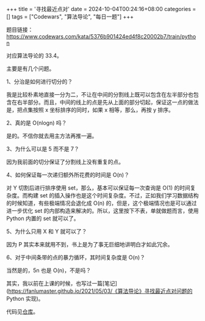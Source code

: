 +++
title = '寻找最近点对'
date = 2024-10-04T00:24:16+08:00
categories = []
tags = ["Codewars", "算法导论", "每日一题"]
+++

题目链接：<https://www.codewars.com/kata/5376b901424ed4f8c20002b7/train/python>

对应算法导论的 33.4。

主要是有几个问题。

1、分治是如何进行切分的？

我是比较朴素地直接一分为二，不让在中间的分割线上既可以包含在左半部分也包含在右半部分。而且，中间的线上的点是先从上面的部分切起，保证这一点的做法是，把点集按照 x 坐标排序的同时，如果 x 相等，那么，再按 y 排序。

2、真的是 O(nlogn) 吗？

是的。不信你就去用主方法再推一遍。

3、为什么可以是 5 而不是 7？

因为我前面的切分保证了分割线上没有重复的点。

4、如何保证每一次递归额外所花费的时间是 O(n)？

对 Y 切割后进行排序使用 set，那么，基本可以保证每一次查询是 O(1) 的时间复杂度。而构建 set 的插入操作也是这个时间复杂度。不过，正如我们学习数据结构的时候知道，有些极端情况会退化成 O(n) 的，但是，这个极端情况也是可以通过进一步优化 set 的内部构造来解决的。所以，这里按下不表，单就做题而言，使用 Python 内置的 set 就可以了。

5、为什么只用 X 和 Y 就可以了？

因为 P 其实本来就用不到，书上是为了事无巨细地讲明白才如此冗余。

6、对于中间条带的点的暴力循环，其时间复杂度是 O(n)？

当然是的，5n 也是 O(n)，不是吗？

其实，我以前在上课的时候，也写过一篇[笔记](https://fanlumaster.github.io/2021/05/03/《算法导论》寻找最近点对问题的 Python 实现)。

代码见[仓库](https://github.com/sonnycalcr/CodewarsTraining)。



